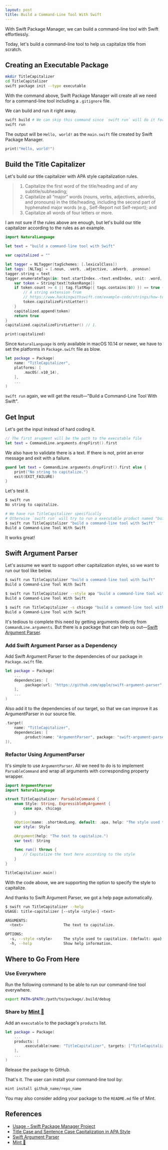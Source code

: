 ```yaml
---
layout: post
title: Build a Command-Line Tool With Swift
---
```


With Swift Package Manager, we can build a command-line tool with Swift effortlessly.

Today, let's build a command-line tool to help us capitalize title from scratch.

## Creating an Executable Package

``` sh
mkdir TitleCapitalizer
cd TitleCapitalizer
swift package init --type executable
```

With the command above, Swift Package Manager will create all we need for a command-line tool including a `.gitignore` file.

We can build and run it right away.

``` sh
swift build # We can skip this command since `swift run` will do it for us
swift run
```

The output will be `Hello, world!` as the `main.swift` file created by Swift Package Manager.

``` swift
print("Hello, world!")
```

## Build the Title Capitalizer

Let's build our title capitalizer with APA style capitalization rules.

> 1. Capitalize the first word of the title/heading and of any subtitle/subheading;
> 2. Capitalize all “major” words (nouns, verbs, adjectives, adverbs, and pronouns) in the title/heading, including the second part of hyphenated major words (e.g., Self-Report not Self-report); and
> 3. Capitalize all words of four letters or more.

I am not sure if the rules above are enough, but let's build our title capitalizer according to the rules as an example.

``` swift
import NaturalLanguage

let text = "build a command-line tool with Swift"

var capitalized = ""

let tagger = NLTagger(tagSchemes: [.lexicalClass])
let tags: [NLTag] = [.noun, .verb, .adjective, .adverb, .pronoun]
tagger.string = text
tagger.enumerateTags(in: text.startIndex..<text.endIndex, unit: .word, scheme: .lexicalClass) { (tag, tokenRange) -> Bool in
    var token = String(text[tokenRange])
    if token.count >= 4 || tag.flatMap({ tags.contains($0) }) == true { // 3. or 2.
        // A string extension from
        // https://www.hackingwithswift.com/example-code/strings/how-to-capitalize-the-first-letter-of-a-string
        token.capitalizeFirstLetter()
    }
    capitalized.append(token)
    return true
}
capitalized.capitalizeFirstLetter() // 1.

print(capitalized)
```

Since `NaturalLanguage` is only available in macOS 10.14 or newer, we have to set the platforms in `Package.swift` file as blow.

``` swift
let package = Package(
    name: "TitleCapitalizer",
    platforms: [
        .macOS(.v10_14),
    ],
    ...
)
```

`swift run` again, we will get the result—"Build a Command-Line Tool With Swift".

## Get Input

Let's get the input instead of hard coding it.

``` swift
// The first arugment will be the path to the executable file
let text = CommandLine.arguments.dropFirst().first
```

We also have to validate there is a text. If there is not, print an error message and exit with a failure.

``` swift
guard let text = CommandLine.arguments.dropFirst().first else {
    print("No string to capitalize.")
    exit(EXIT_FAILURE)
}
```

Let's test it.

``` sh
$ swift run
No string to capitalize.

# We have run TitleCapitalizer specifically
# Otherwise `swift run` will try to run a executable product named "build a command-line tool with Swift"
$ swift run TitleCapitalizer "build a command-line tool with Swift"
Build a Command-Line Tool With Swift
```

It works great!

## Swift Argument Parser

Let's assume we want to support other capitalization styles, so we want to run our tool like below.

``` sh
$ swift run TitleCapitalizer "build a command-line tool with Swift"
Build a Command-Line Tool With Swift

$ swift run TitleCapitalizer --style apa "build a command-line tool with Swift"
Build a Command-Line Tool With Swift

$ swift run TitleCapitalizer -s chicago "build a command-line tool with Swift"
Build a Command-Line Tool with Swift
```

It's tedious to complete this need by getting arguments directly from `CommandLine.arguments`. But there is a package that can help us out—[Swift Argument Parser](https://github.com/apple/swift-argument-parser).

### Add Swift Argument Parser as a Dependency

Add Swift Argument Parser to the dependencies of our package in `Package.swift` file.

``` swift
let package = Package(
    ...
    dependencies: [
        .package(url: "https://github.com/apple/swift-argument-parser", from: "0.0.4"),
    ],
    ...
)
```

Also add it to the dependencies of our target, so that we can improve it as ArgumentParser in our source file.

``` swift
.target(
    name: "TitleCapitalizer",
    dependencies: [
        .product(name: "ArgumentParser", package: "swift-argument-parser"),
]),
```

### Refactor Using ArgumentParser

It's simple to use `ArgumentParser`. All we need to do is to implement `ParsableCommand` and wrap all arguments with corresponding property wrapper.

``` swift
import ArgumentParser
import NaturalLanguage

struct TitleCapitalizer: ParsableCommand {
    enum Style: String, ExpressibleByArgument {
        case apa, chicago
    }

    @Option(name: .shortAndLong, default: .apa, help: "The style used to capitalize.")
    var style: Style

    @Argument(help: "The text to capitalize.")
    var text: String

    func run() throws {
        // Capitalize the text here according to the style
    }
}

TitleCapitalizer.main()
```

With the code above, we are supporting the option to specify the style to capitalize.

And thanks to Swift Argument Parser, we got a help page automatically.

``` sh
$ swift run TitleCapitalizer --help
USAGE: title-capitalizer [--style <style>] <text>

ARGUMENTS:
  <text>                  The text to capitalize.

OPTIONS:
  -s, --style <style>     The style used to capitalize. (default: apa)
  -h, --help              Show help information.
```

## Where to Go From Here

### Use Everywhere

Run the following command to be able to run our command-line tool everywhere.

``` sh
export PATH=$PATH:/path/to/package/.build/debug
```

### Share by [Mint 🌱](https://github.com/yonaskolb/Mint)

Add an `executable` to the package's `products` list.

``` swift
let package = Package(
    ...
    products: [
        .executable(name: "TitleCapitalizer", targets: ["TitleCapitalizer"]),
    ],
    ...
)
```

Release the package to GitHub.

That's it. The user can install your command-line tool by:

``` sh
mint install github_name/repo_name
```

You may also consider adding your package to the `README.md` file of Mint.

## References

- [Usage - Swift Package Manager Project](https://github.com/apple/swift-package-manager/blob/master/Documentation/Usage.md#creating-an-executable-package)
- [Title Case and Sentence Case Capitalization in APA Style](https://blog.apastyle.org/apastyle/2012/03/title-case-and-sentence-case-capitalization-in-apa-style.html)
- [Swift Argument Parser](https://github.com/apple/swift-argument-parser)
- [Mint 🌱](https://github.com/yonaskolb/Mint)